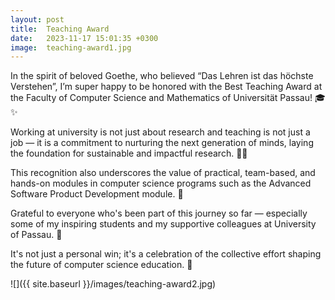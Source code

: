 ```yaml
---
layout: post
title:  Teaching Award
date:   2023-11-17 15:01:35 +0300
image:  teaching-award1.jpg
---
```


In the spirit of beloved Goethe, who believed “Das Lehren ist das höchste Verstehen”, I’m super happy to be honored with the Best Teaching Award at the Faculty of Computer Science and Mathematics of Universität Passau! 🎓✨ 

Working at university is not just about research and teaching is not just a job — it is a commitment to nurturing the next generation of minds, laying the foundation for sustainable and impactful research. 🌟🚀

This recognition also underscores the value of practical, team-based, and hands-on modules in computer science programs such as the Advanced Software Product Development module. 🤖

Grateful to everyone who's been part of this journey so far — especially some of my inspiring students and my supportive colleagues at University of Passau. 🎉

It's not just a personal win; it's a celebration of the collective effort shaping the future of computer science education. 💜

![]({{ site.baseurl }}/images/teaching-award2.jpg)